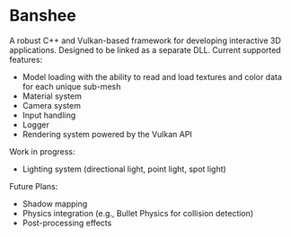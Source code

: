 # Banshee

A robust C++ and Vulkan-based framework for developing interactive 3D applications. Designed to be linked as a separate DLL. Current supported features:
* Model loading with the ability to read and load textures and color data for each unique sub-mesh 
* Material system
* Camera system
* Input handling
* Logger
* Rendering system powered by the Vulkan API  

Work in progress:
* Lighting system (directional light, point light, spot light) 

Future Plans:
* Shadow mapping
* Physics integration (e.g., Bullet Physics for collision detection)
* Post-processing effects
